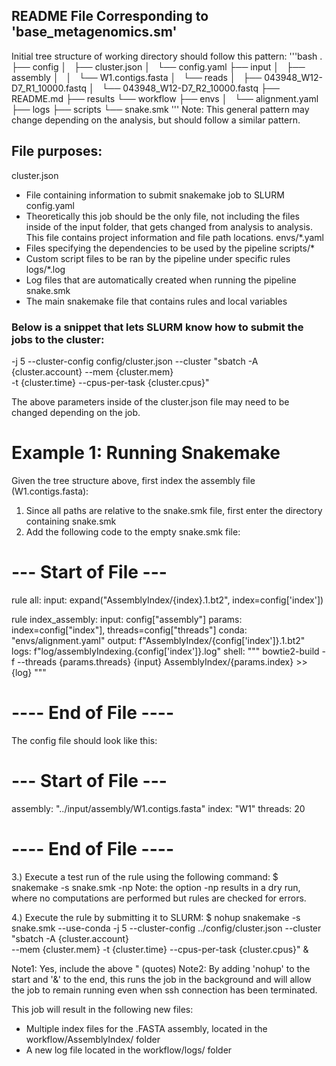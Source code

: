 ## README File Corresponding to 'base_metagenomics.sm'

Initial tree structure of working directory should follow this pattern:
'''bash
.
├── config
│   ├── cluster.json
│   └── config.yaml
├── input
│   ├── assembly
│   │   └── W1.contigs.fasta
│   └── reads
│       ├── 043948_W12-D7_R1_10000.fastq
│       └── 043948_W12-D7_R2_10000.fastq
├── README.md
├── results
└── workflow
    ├── envs
    │   └── alignment.yaml
    ├── logs
    ├── scripts
    └── snake.smk
'''
Note: This general pattern may change depending on the analysis, but should follow a similar pattern.

## File purposes:
cluster.json
- File containing information to submit snakemake job to SLURM
config.yaml
- Theoretically this job should be the only file, not including the files inside of the input folder,
    that gets changed from analysis to analysis. This file contains project information and file path
    locations.
envs/*.yaml
- Files specifying the dependencies to be used by the pipeline
scripts/*
- Custom script files to be ran by the pipeline under specific rules
logs/*.log
- Log files that are automatically created when running the pipeline
snake.smk
- The main snakemake file that contains rules and local variables

### Below is a snippet that lets SLURM know how to submit the jobs to the cluster:
-j 5 --cluster-config config/cluster.json --cluster "sbatch -A {cluster.account} --mem {cluster.mem} \
-t {cluster.time} --cpus-per-task {cluster.cpus}"

The above parameters inside of the cluster.json file may need to be changed depending on the job.





# Example 1: Running Snakemake
Given the tree structure above, first index the assembly file (W1.contigs.fasta):

1. Since all paths are relative to the snake.smk file, first enter the directory containing snake.smk
2. Add the following code to the empty snake.smk file:
# --- Start of File --- #
rule all:
    input:
        expand("AssemblyIndex/{index}.1.bt2", index=config['index'])

rule index_assembly:
    input:
        config["assembly"]
    params:
        index=config["index"],
        threads=config["threads"]
    conda:
        "envs/alignment.yaml"
    output:
        f"AssemblyIndex/{config['index']}.1.bt2"
    logs:
        f"log/assemblyIndexing.{config['index']}.log"
    shell:
        """
        bowtie2-build -f --threads {params.threads} {input} AssemblyIndex/{params.index} >> {log}
        """
# ---- End of File ---- #

The config file should look like this:
# --- Start of File --- #
assembly: "../input/assembly/W1.contigs.fasta"
index: "W1"
threads: 20
# ---- End of File ---- #

3.) Execute a test run of the rule using the following command:
$ snakemake -s snake.smk -np
Note: the option -np results in a dry run, where no computations are performed but rules are checked for errors.

4.) Execute the rule by submitting it to SLURM:
$ nohup snakemake -s snake.smk --use-conda -j 5 --cluster-config ../config/cluster.json --cluster "sbatch -A {cluster.account} \
 --mem {cluster.mem} -t {cluster.time} --cpus-per-task {cluster.cpus}" &

Note1: Yes, include the above " (quotes)
Note2: By adding 'nohup' to the start and '&' to the end, this runs the job in the background and will allow the
job to remain running even when ssh connection has been terminated.

This job will result in the following new files:
- Multiple index files for the .FASTA assembly, located in the workflow/AssemblyIndex/ folder
- A new log file located in the workflow/logs/ folder


